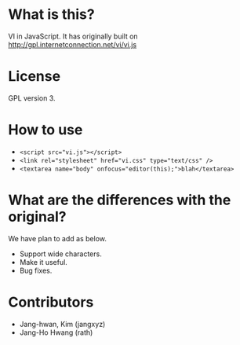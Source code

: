 # What is this? 

VI in JavaScript. 
It has originally built on http://gpl.internetconnection.net/vi/vi.js 

# License

GPL version 3. 

# How to use

* `<script src="vi.js"></script>`
* `<link rel="stylesheet" href="vi.css" type="text/css" />`
* `<textarea name="body" onfocus="editor(this);">blah</textarea>` 

# What are the differences with the original?

We have plan to add as below. 

* Support wide characters.
* Make it useful. 
* Bug fixes.

# Contributors

* Jang-hwan, Kim (jangxyz) 
* Jang-Ho Hwang (rath) 
